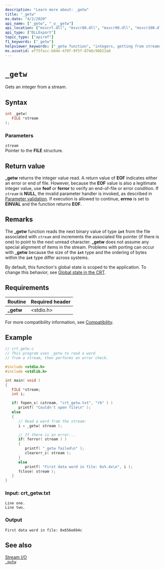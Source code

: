 ```yaml
---
description: "Learn more about: _getw"
title: "_getw"
ms.date: "4/2/2020"
api_name: ["_getw", "_o__getw"]
api_location: ["msvcrt.dll", "msvcr80.dll", "msvcr90.dll", "msvcr100.dll", "msvcr100_clr0400.dll", "msvcr110.dll", "msvcr110_clr0400.dll", "msvcr120.dll", "msvcr120_clr0400.dll", "ucrtbase.dll", "api-ms-win-crt-stdio-l1-1-0.dll", "api-ms-win-crt-private-l1-1-0.dll"]
api_type: ["DLLExport"]
topic_type: ["apiref"]
f1_keywords: ["_getw"]
helpviewer_keywords: ["_getw function", "integers, getting from streams", "getw function"]
ms.assetid: ef75facc-b84e-470f-9f5f-8746c90822a0
---
```

# `_getw`

Gets an integer from a stream.

## Syntax

```C
int _getw(
   FILE *stream
);
```

### Parameters

*`stream`*\
Pointer to the **FILE** structure.

## Return value

**_getw** returns the integer value read. A return value of **EOF** indicates either an error or end of file. However, because the **EOF** value is also a legitimate integer value, use **feof** or **ferror** to verify an end-of-file or error condition. If *`stream`* is **NULL**, the invalid parameter handler is invoked, as described in [Parameter validation](../parameter-validation.md). If execution is allowed to continue, **errno** is set to **EINVAL** and the function returns **EOF**.

## Remarks

The **_getw** function reads the next binary value of type **`int`** from the file associated with *`stream`* and increments the associated file pointer (if there is one) to point to the next unread character. **_getw** does not assume any special alignment of items in the stream. Problems with porting can occur with **_getw** because the size of the **`int`** type and the ordering of bytes within the **`int`** type differ across systems.

By default, this function's global state is scoped to the application. To change this behavior, see [Global state in the CRT](../global-state.md).

## Requirements

|Routine|Required header|
|-------------|---------------------|
|**_getw**|\<stdio.h>|

For more compatibility information, see [Compatibility](../compatibility.md).

## Example

```C
// crt_getw.c
// This program uses _getw to read a word
// from a stream, then performs an error check.

#include <stdio.h>
#include <stdlib.h>

int main( void )
{
   FILE *stream;
   int i;

   if( fopen_s( &stream, "crt_getw.txt", "rb" ) )
      printf( "Couldn't open file\n" );
   else
   {
      // Read a word from the stream:
      i = _getw( stream );

      // If there is an error...
      if( ferror( stream ) )
      {
         printf( "_getw failed\n" );
         clearerr_s( stream );
      }
      else
         printf( "First data word in file: 0x%.4x\n", i );
      fclose( stream );
   }
}
```

### Input: crt_getw.txt

```Input
Line one.
Line two.
```

### Output

```Output
First data word in file: 0x656e694c
```

## See also

[Stream I/O](../stream-i-o.md)\
[`_putw`](putw.md)

